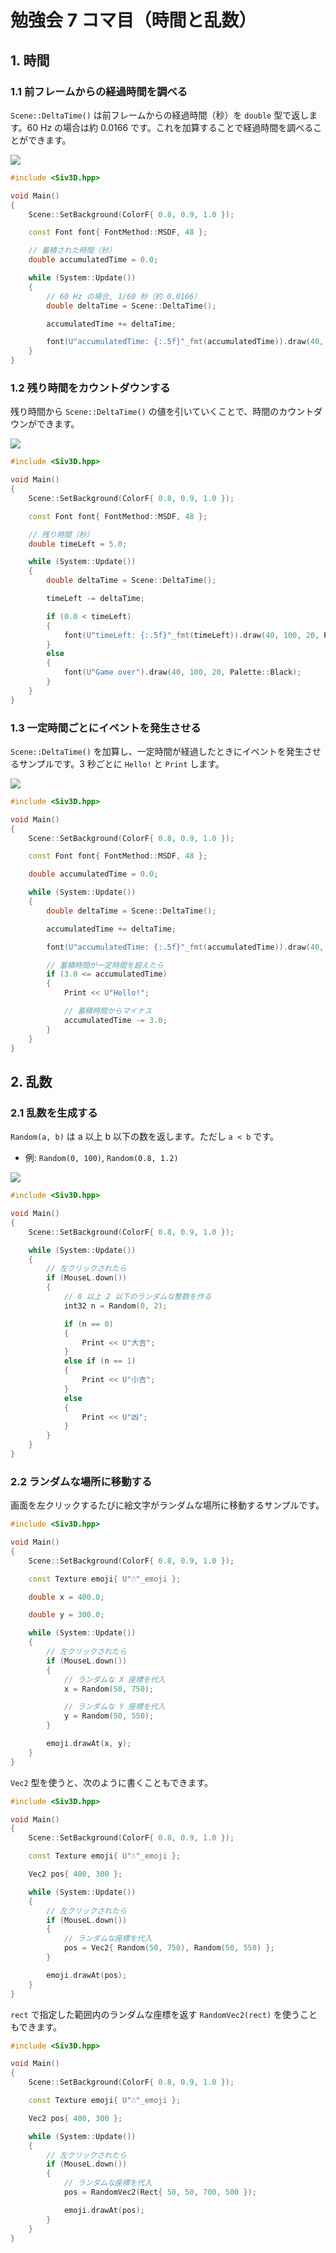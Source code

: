 # 勉強会 7 コマ目（時間と乱数）

## 1. 時間

### 1.1 前フレームからの経過時間を調べる
`Scene::DeltaTime()` は前フレームからの経過時間（秒）を `double` 型で返します。60 Hz の場合は約 0.0166 です。これを加算することで経過時間を調べることができます。

![](https://raw.githubusercontent.com/Reputeless/lecture-files/main/sophia/image/14-3.1.png)

```cpp
#include <Siv3D.hpp>

void Main()
{
	Scene::SetBackground(ColorF{ 0.8, 0.9, 1.0 });

	const Font font{ FontMethod::MSDF, 48 };

	// 蓄積された時間（秒）
	double accumulatedTime = 0.0;

	while (System::Update())
	{
		// 60 Hz の場合, 1/60 秒（約 0.0166）
		double deltaTime = Scene::DeltaTime();

		accumulatedTime += deltaTime;

		font(U"accumulatedTime: {:.5f}"_fmt(accumulatedTime)).draw(40, 100, 20, Palette::Black);
	}
}
```


### 1.2 残り時間をカウントダウンする
残り時間から `Scene::DeltaTime()` の値を引いていくことで、時間のカウントダウンができます。

![](https://raw.githubusercontent.com/Reputeless/lecture-files/main/sophia/image/14-3.2.png)

```cpp
#include <Siv3D.hpp>

void Main()
{
	Scene::SetBackground(ColorF{ 0.8, 0.9, 1.0 });

	const Font font{ FontMethod::MSDF, 48 };

	// 残り時間（秒）
	double timeLeft = 5.0;

	while (System::Update())
	{
		double deltaTime = Scene::DeltaTime();

		timeLeft -= deltaTime;

		if (0.0 < timeLeft)
		{
			font(U"timeLeft: {:.5f}"_fmt(timeLeft)).draw(40, 100, 20, Palette::Black);
		}
		else
		{
			font(U"Game over").draw(40, 100, 20, Palette::Black);
		}
	}
}
```


### 1.3 一定時間ごとにイベントを発生させる
`Scene::DeltaTime()` を加算し、一定時間が経過したときにイベントを発生させるサンプルです。3 秒ごとに `Hello!` と `Print` します。

![](https://raw.githubusercontent.com/Reputeless/lecture-files/main/sophia/image/14-3.3.png)

```cpp
#include <Siv3D.hpp>

void Main()
{
	Scene::SetBackground(ColorF{ 0.8, 0.9, 1.0 });

	const Font font{ FontMethod::MSDF, 48 };

	double accumulatedTime = 0.0;

	while (System::Update())
	{
		double deltaTime = Scene::DeltaTime();

		accumulatedTime += deltaTime;

		font(U"accumulatedTime: {:.5f}"_fmt(accumulatedTime)).draw(40, 100, 20, Palette::Black);

		// 蓄積時間が一定時間を超えたら
		if (3.0 <= accumulatedTime)
		{
			Print << U"Hello!";

			// 蓄積時間からマイナス
			accumulatedTime -= 3.0;
		}
	}
}
```


## 2. 乱数

### 2.1 乱数を生成する
`Random(a, b)` は a 以上 b 以下の数を返します。ただし `a < b` です。

- 例: `Random(0, 100)`, `Random(0.8, 1.2)`

![](https://raw.githubusercontent.com/Reputeless/lecture-files/main/sophia/image/13-7.1.png)

```cpp
#include <Siv3D.hpp>

void Main()
{
	Scene::SetBackground(ColorF{ 0.8, 0.9, 1.0 });

	while (System::Update())
	{
		// 左クリックされたら
		if (MouseL.down())
		{
			// 0 以上 2 以下のランダムな整数を作る
			int32 n = Random(0, 2);

			if (n == 0)
			{
				Print << U"大吉";
			}
			else if (n == 1)
			{
				Print << U"小吉";
			}
			else
			{
				Print << U"凶";
			}
		}		
	}
}
```


### 2.2 ランダムな場所に移動する
画面を左クリックするたびに絵文字がランダムな場所に移動するサンプルです。

```cpp hl_lines="18-22"
#include <Siv3D.hpp>

void Main()
{
	Scene::SetBackground(ColorF{ 0.8, 0.9, 1.0 });

	const Texture emoji{ U"☃️"_emoji };

	double x = 400.0;

	double y = 300.0;

	while (System::Update())
	{
		// 左クリックされたら
		if (MouseL.down())
		{
			// ランダムな X 座標を代入
			x = Random(50, 750);

			// ランダムな Y 座標を代入
			y = Random(50, 550);
		}

		emoji.drawAt(x, y);
	}
}
```

`Vec2` 型を使うと、次のように書くこともできます。

```cpp hl_lines="16-17"
#include <Siv3D.hpp>

void Main()
{
	Scene::SetBackground(ColorF{ 0.8, 0.9, 1.0 });

	const Texture emoji{ U"☃️"_emoji };

	Vec2 pos{ 400, 300 };

	while (System::Update())
	{
		// 左クリックされたら
		if (MouseL.down())
		{
			// ランダムな座標を代入
			pos = Vec2{ Random(50, 750), Random(50, 550) };
		}

		emoji.drawAt(pos);
	}
}
```

`rect` で指定した範囲内のランダムな座標を返す `RandomVec2(rect)` を使うこともできます。

```cpp hl_lines="16-17"
#include <Siv3D.hpp>

void Main()
{
	Scene::SetBackground(ColorF{ 0.8, 0.9, 1.0 });

	const Texture emoji{ U"☃️"_emoji };

	Vec2 pos{ 400, 300 };

	while (System::Update())
	{
		// 左クリックされたら
		if (MouseL.down())
		{
			// ランダムな座標を代入
			pos = RandomVec2(Rect{ 50, 50, 700, 500 });

			emoji.drawAt(pos);
		}
	}
}
```

